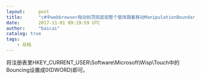 ```yaml
---
layout:     post
title:      "c#中webbrowser拖动到顶部底部整个窗体跟着移动ManipulationBoundaryFeedback失效的问题"
date:       2017-11-01 09:19:59 UTC
author:     "baicai"
catalog: true
tags:
    - 存档
---
```


<p>将注册表里HKEY_CURRENT_USER\Software\Microsoft\Wisp\Touch中的Bouncing设置成0(DWORD)即可。</p>